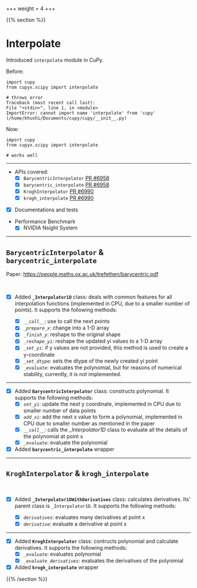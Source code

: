 +++
weight = 4
+++

<!-- Start vertical slides -->
{{% section %}}

# Interpolate

Introduced `interpolate` module in CuPy.

Before:
```python{1|2|4-7}
import cupy
from cupyx.scipy import interpolate

# throws error
Traceback (most recent call last):
File "<stdin>", line 1, in <module>
ImportError: cannot import name 'interpolate' from 'cupy' (/home/khushi/Documents/cupy/cupy/__init__.py)
```

Now:
```python{1|2|4}
import cupy
from cupyx.scipy import interpolate

# works well
```

---

- APIs covered:
  - [x] `BarycentricInterpolator` [PR #6958](https://github.com/cupy/cupy/pull/6958)
  - [x] `barycentric_interpolate` [PR #6958](https://github.com/cupy/cupy/pull/6958)
  - [x] `KroghInterpolator` [PR #6990](https://github.com/cupy/cupy/pull/6990)
  - [x] `krogh_interpolate` [PR #6990](https://github.com/cupy/cupy/pull/6990)
- [x] Documentations and tests
- Performance Benchmark
  - [x] NVIDIA Nsight System

---

## `BarycentricInterpolator` & `barycentric_interpolate`

Paper: https://people.maths.ox.ac.uk/trefethen/barycentric.pdf

<br/>

- [x] Added **`_Interpolator1D`** class: deals with common features for all interpolation functions (implemented in CPU, due to a smaller number of points). It supports the following methods:

  - [x] *`__call__`*: use to call the next points
  - [x] *`_prepare_x`*: change into a 1-D array
  - [x] *`_finish_y`*: reshape to the original shape
  - [x] *`_reshape_yi`*: reshape the updated yi values to a 1-D array
  - [x] *`_set_yi`*: if y values are not provided, this method is used to create a y-coordinate
  - [x] *`_set_dtype`*: sets the dtype of the newly created yi point
  - [x] *`_evaluate`*: evaluates the polynomial, but for reasons of numerical stability, currently, it is not implemented.

---

- [x] Added **`BarycentricInterpolator`** class: constructs polynomial. It supports the following methods:
  - [x] *`set_yi`*: update the next y coordinate, implemented in CPU due to smaller number of data points
  - [x] *`add_xi`*: add the next x value to form a polynomial, implemented in CPU due to smaller number as mentioned in the paper
  - [x] *`__call__`*: calls the *_Interpolator1D* class to evaluate all the details of the polynomial at point x
  - [x] *`_evaluate`*: evaluate the polynomial

- [x] Added **`barycentric_interpolate`** wrapper

---

## `KroghInterpolator` & `krogh_interpolate`

<br/>

- [x] Added **`_Interpolator1DWithDerivatives`** class: calculates derivatives. Its' parent class is `_Interpolator1D`. It supports the following methods:

  - [x] *`derivatives`*: evaluates many derivatives at point x
  - [x] *`derivative`*: evaluate a derivative at point x

---

- [x] Added **`KroghInterpolator`** class: contructs polynomial and calculate derivatives. It supports the following methods:
  - [x] *`_evaluate`*: evaluates polynomial
  - [x] *`_evaluate_derivatives`*: evaluates the derivatives of the polynimial

- [x] Added **`krogh_interpolate`** wrapper 

<!-- End vertical slides -->
{{% /section %}}
